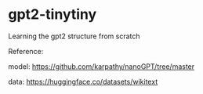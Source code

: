 # gpt2-tinytiny
 Learning the gpt2 structure from scratch

Reference: 

model: https://github.com/karpathy/nanoGPT/tree/master

data: https://huggingface.co/datasets/wikitext